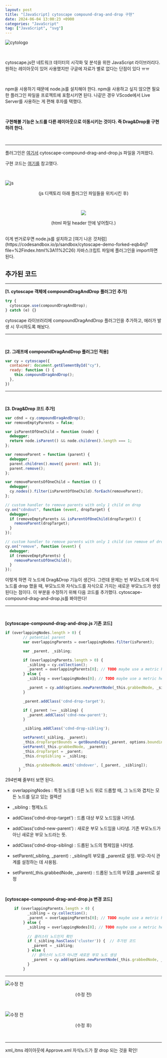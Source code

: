 ```yaml
---
layout: post
title: "[JavaScript] cytoscape compound-drag-and-drop 구현"
date: 2024-06-04 13:00:23 +0900
categories: "JavaScript"
tag: ["JavaScript", "svg"]
---
```


![cytologo](https://github.com/bong0716/photogram/assets/119990564/d3c6d9d1-93ee-4270-b429-0f6cee4139fd)

<br>

cytoscape.js란 네트워크 데이터의 시각화 및 분석을 위한 JavaScript 라이브러리다. 원하는 레이아웃이 있어 사용했지만 구글에 자료가 별로 없다는 단점이 있다 ㅠㅠ

<br>

npm을 사용하기 때문에 node.js를 설치해야 한다. npm을 사용하고 싶지 않으면 필요한 플러그인 파일을 프로젝트에 포함시키면 된다. 나같은 경우 VScode에서 Live Server를 사용하는 게 편해 후자를 택했다.    

<br>

**구현해볼 기능은 노드를 다른 레이아웃으로 이동시키는 것이다. 즉 Drag&Drop을 구현하려 한다.**

<br>

--- 

플러그인은 [여기서](https://github.com/cytoscape/cytoscape.js-compound-drag-and-drop/blob/master/cytoscape-compound-drag-and-drop.js) cytoscape-compound-drag-and-drop.js 파일을 가져왔다. 


구현 코드는 [여기를](https://codesandbox.io/p/sandbox/cytoscape-demo-forked-eqb4nj?file=%2Findex.html%3A11%2C26) 참고했다. 

<br>

![js](https://github.com/bong0716/photogram/assets/119990564/403f93ac-68dd-46ca-9ce3-b02f374c1ff5)
<p align="center">(js 디렉토리 아래 플러그인 파일들을 위치시킨 후)</p> <br>

<p align="center"><img src="https://github.com/bong0716/photogram/assets/119990564/90879c47-7d31-45e5-b156-13b6d40219a9"></p>
<p align="center">(html 파일 header 안에 넣어줬다.)</p> <br>
이게 번거로우면 node.js를 설치하고 [여기 나온 것처럼](https://codesandbox.io/p/sandbox/cytoscape-demo-forked-eqb4nj?file=%2Findex.html%3A11%2C26) 자바스크립트 파일에 플러그인을 import하면 된다.

<br>

## 추가된 코드
---

**[1. cytoscape 객체에 compoundDragAndDrop 플러그인 추가]**
```javascript
try {
  cytoscape.use(compoundDragAndDrop);
} catch (e) {}
```
cytoscape 라이브러리에 compoundDragAndDrop 플러그인을 추가하고, 에러가 발생 시 무시하도록 해놨다. 

---

<br>

**[2. 그래프에 compoundDragAndDrop 플러그인 적용]**
```javascript
var cy = cytoscape({
  container: document.getElementById("cy"),
  ready: function () {
    this.compoundDragAndDrop();
  },
})
```

---

<br>

**[3. Drag&Drop 코드 추가]**
```javascript
var cdnd = cy.compoundDragAndDrop();
var removeEmptyParents = false;

var isParentOfOneChild = function (node) {
  debugger;
  return node.isParent() && node.children().length === 1;
};

var removeParent = function (parent) {
  debugger;
  parent.children().move({ parent: null });
  parent.remove();
};

var removeParentsOfOneChild = function () {
  debugger;
  cy.nodes().filter(isParentOfOneChild).forEach(removeParent);
};

// custom handler to remove parents with only 1 child on drop
cy.on("cdndout", function (event, dropTarget) {
  debugger;
  if (removeEmptyParents && isParentOfOneChild(dropTarget)) {
    removeParent(dropTarget);
  }
});

// custom handler to remove parents with only 1 child (on remove of drop target or drop sibling)
cy.on("remove", function (event) {
  debugger;
  if (removeEmptyParents) {
    removeParentsOfOneChild();
  }
});
```

이렇게 하면 각 노드에 Drag&Drop 기능이 생긴다. 그런데 문제는 빈 부모노드에 자식노드를 drop 했을 때, 부모노드와 자식노드를 자식으로 가지는 새로운 부모노드가 생성된다는 점이다. 이 부분을 수정하기 위해 다음 코드를 추가했다. cytoscape-compound-drag-and-drop.js를 봐야한다! 

---

<br>

**[cytoscape-compound-drag-and-drop.js 기존 코드]**
```javascript
if (overlappingNodes.length > 0) {
        // potential parent
        var overlappingParents = overlappingNodes.filter(isParent);

        var _parent, _sibling;

        if (overlappingParents.length > 0) {
          _sibling = cy.collection();
          _parent = overlappingParents[0]; // TODO maybe use a metric here to select which one
        } else {
          _sibling = overlappingNodes[0]; // TODO maybe use a metric here to select which one

          _parent = cy.add(options.newParentNode(_this.grabbedNode, _sibling));
        }

        _parent.addClass('cdnd-drop-target');

        if (_parent !== _sibling) {
          _parent.addClass('cdnd-new-parent');
        }

        _sibling.addClass('cdnd-drop-sibling');

        setParent(_sibling, _parent);
        _this.dropTargetBounds = getBoundsCopy(_parent, options.boundingBoxOptions);
        setParent(_this.grabbedNode, _parent);
        _this.dropTarget = _parent;
        _this.dropSibling = _sibling;

        _this.grabbedNode.emit('cdndover', [_parent, _sibling]);
      }
```
294번째 줄부터 보면 된다. 

- overlappingNodes : 특정 노드를 다른 노드 위로 드롭할 때, 그 노드와 겹치는 모든 노드를 담고 있는 컬렉션 
- _sibling : 형제노드

- addClass('cdnd-drop-target') : 드롭 대상 부모 노드임을 나타냄.
- addClass('cdnd-new-parent') : 새로운 부모 노드임을 나타냄. 기존 부모노드가 아닌 새로운 부모 노드라는 뜻.

- addClass('cdnd-drop-sibling) : 드롭된 노드의 형제임을 나타냄.

- setParent(_sibling, _parent) : _sibling의 부모를 _parent로 설정.
부모-자식 관계를 설정하는 데 사용됨. 

- setParent(_this.grabbedNode, _parent) : 드롭된 노드의 부모를 _parent로 설정

<br>

**[cytoscape-compound-drag-and-drop.js 변경 코드]**
```javascript
    if (overlappingParents.length > 0) {
          _sibling = cy.collection();
          _parent = overlappingParents[0]; // TODO maybe use a metric here to select which one
        } else {
          _sibling = overlappingNodes[0]; // TODO maybe use a metric here to select which one
        
          // 클러스터 노드인지 확인
          if (_sibling.hasClass('cluster')) {  // 추가된 코드 
            _parent = _sibling;
          } else {
            // 클러스터 노드가 아니면 새로운 부모 노드 생성
            _parent = cy.add(options.newParentNode(_this.grabbedNode, _sibling));
          }
        }
```

---

![수정 전](https://github.com/bong0716/photogram/assets/119990564/c95557a6-0d0b-4cd1-8460-b80799134a97)
<p align="center">(수정 전)</p> <br>

![수정 전](https://github.com/bong0716/photogram/assets/119990564/b14a0691-d760-4a30-9aa0-5cc50c55a89c)
<p align="center">(수정 후)</p> <br>

---

xml_itms 레이아웃에 Approve.xml 자식노드가 잘 drop 되는 것을 확인!